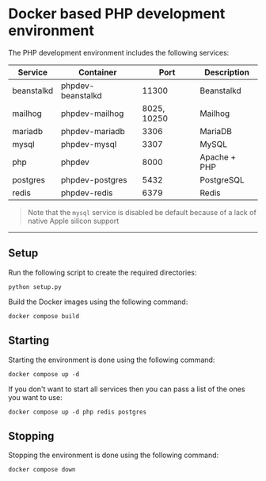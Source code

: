 # Docker based PHP development environment

The PHP development environment includes the following services:

| Service    | Container         | Port        | Description  |
|------------|-------------------|-------------|--------------|
| beanstalkd | phpdev-beanstalkd | 11300       | Beanstalkd   |
| mailhog    | phpdev-mailhog    | 8025, 10250 | Mailhog      |
| mariadb    | phpdev-mariadb    | 3306        | MariaDB      |
| mysql      | phpdev-mysql      | 3307        | MySQL        |
| php        | phpdev            | 8000        | Apache + PHP |
| postgres   | phpdev-postgres   | 5432        | PostgreSQL   |
| redis      | phpdev-redis      | 6379        | Redis        |

> Note that the `mysql` service is disabled be default because of a lack of native Apple silicon support

-----------

## Setup

Run the following script to create the required directories:

```
python setup.py
```

Build the Docker images using the following command:

```
docker compose build
```

## Starting

Starting the environment is done using the following command:

```
docker compose up -d
```

If you don't want to start all services then you can pass a list of the ones you want to use:

```
docker compose up -d php redis postgres
```

## Stopping

Stopping the environment is done using the following command:

```
docker compose down
```
